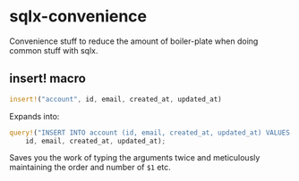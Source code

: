 # sqlx-convenience

Convenience stuff to reduce the amount of boiler-plate when doing common stuff with sqlx.

## insert! macro

```rust
insert!("account", id, email, created_at, updated_at)
```

Expands into:

```rust
query!("INSERT INTO account (id, email, created_at, updated_at) VALUES ($1, $2, $3, $4)",
    id, email, created_at, updated_at);
```

Saves you the work of typing the arguments twice and meticulously maintaining
the order and number of `$1` etc.

